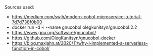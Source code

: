 Sources used:

- https://medium.com/swlh/modern-cobol-microservice-tutorial-7d7d738f0b00
- docker run -d -i --name gnucobol olegkunitsyn/gnucobol:2.2
- https://www.gnu.org/software/gnucobol/
- https://github.com/OlegKunitsyn/gnucobol-docker
- https://blog.maxjahn.at/2020/11/why-i-implemented-a-serverless-function-in-cobol/